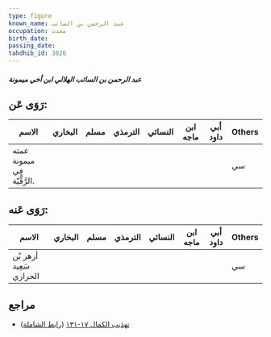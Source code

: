 ```yaml
---
type: figure
known_name: عبد الرحمن بن السائب
occupation: محدث
birth_date:
passing_date:
tahdhib_id: 3826
---
```

##### عبد الرحمن بن السائب الهلالي ابن أخي ميمونة

## رَوَى عَن:
| الاسم                        | البخاري | مسلم | الترمذي | النسائي | ابن ماجه | أبي داود | Others |
| ---------------------------- | ------- | ---- | ------- | ------- | -------- | -------- | ------ |
| عمته ميمونة فِي الرَّقِّيّة. |         |      |         |         |          |          | سي     |
## رَوَى عَنه:
| الاسم                   | البخاري | مسلم | الترمذي | النسائي | ابن ماجه | أبي داود | Others |
| ----------------------- | ------- | ---- | ------- | ------- | -------- | -------- | ------ |
| أزهر بْن سَعِيد الحرازي |         |      |         |         |          |          | سي     |
## مراجع
- [تهذيب الكمال ١٧-١٣١](obsidian://open?vault=Tahdhib-al-Kamal&file=Figures/٣٨٢٦-عبد%20الرحمن%20بن%20السائب%20الهلالي%20ابن%20أخي%20ميمونة) ([رابط الشاملة](https://shamela.ws/book/3722/8681))